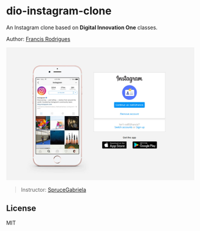 # dio-instagram-clone

An Instagram clone based on **Digital Innovation One** classes.

Author: [Francis Rodrigues](https://github.com/francisrod01)

![screenshot of the final project](screenshot.jpg)

> Instructor: [SpruceGabriela](https://github.com/SpruceGabriela)

## License

MIT